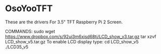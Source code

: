 # OsoYooTFT
These are the drivers For 3.5" TFT Raspberry Pi 2 Screen.

COMMANDS:
sudo wget https://www.dropbox.com/s/92ui3m6xisd68tj/LCD_show_v3.tar.gz
tar xzvf LCD_show_v5.tar.gz
To enable LCD display type:
cd LCD_show_v5
./LCD35_v5
